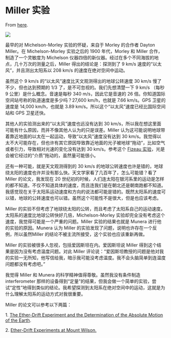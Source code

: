 # Miller 实验

From [here](https://yinwang1.substack.com/p/miller).

![](https://substackcdn.com/image/fetch/w_1456,c_limit,f_auto,q_auto:good,fl_progressive:steep/https%3A%2F%2Fbucketeer-e05bbc84-baa3-437e-9518-adb32be77984.s3.amazonaws.com%2Fpublic%2Fimages%2F1c48edf7-1545-4e45-a880-886ce8cd1a8a_586x691.jpeg)

最早的对 Michelson-Morley 实验的怀疑，来自于 Morley 的合作者 Dayton Miller。在 Michelson-Morley 实验之后的 1900 年代，Morley 和 Miller 合作，制造了一个灵敏度为 Michelson 仪器四倍的新仪器。经过在多个不同海拔的地点，几十万次的测量之后，Miller 得出的结论是：探测到了 9 km/s 速度的“以太风”，并且测出太阳系以 208 km/s 的速度在绝对空间中运动。

虽然这个 9 km/s 的“以太风”速度比天文观测得出的地球公转速度 30 km/s 慢了不少，但也达到预期的 1/3 了，是不可忽视的。我们先想清楚一下 9 km/s （每秒 9 公里）是什么概念。音速是每秒 340 m/s，因此它是音速的 26 倍。你知道国际空间站号称的轨道速度是多少吗？27,600 km/h，也就是 7.66 km/s。GPS 卫星的速度是 14,000 km/h，也就是 3.89 km/s。所以这个“以太风”速度已经比国际空间站和 GPS 卫星还快。

<span>其他人的实验测出来的“以太风”速度也远没有达到 30 km/s，所以我在想这里面可能有什么原因，而并不像其他人认为的只是误差。Miller 认为这可能说明地球带着靠近地面的以太在一起运动，导致“以太风”速度没有达到 30 km/s。我觉得以太不大可能存在，但也许有其它原因导致靠近地面的光子被地球“拖动”，比如空气或者引力，导致相对光速的变化没有达到 30 km/s。参考这个</span> [Fizeau 实验](https://en.wikipedia.org/wiki/Fizeau_experiment)<span>，光是会被它经过的“介质”拖动的，虽然量可能很小。</span>

还有一种可能，就是天文观测得到的 30 km/s 的地球公转速度也许是错的，地球绕太阳的速度也许并没有那么快。天文学家看了几百年了，怎么可能错？看了 Miller 的论文，我发现在 20 世纪初的时候，人们连太阳在银河系里的运动是怎样的都不知道。不仅不知道具体的速度，而且连我们是在朝北还是朝南跑都不知道。我感觉现在关于太阳系运动速度和方向的说法都可能是错的。既然太阳系的速度可以错，地球的公转速度也可以错。虽然这个可能性不是很大，但是也应该考虑。

Miller 的实验不但考虑了地球绕太阳的公转，而且考虑了太阳系自己的运动速度。太阳系的速度比地球公转快好几倍，Michelson-Morley 实验却完全没有考虑这个速度，我觉得可能是一个严重的问题。Miller 实验的结果也就是 Munera 进行他的实验的原因。Munera 认为 Miller 的实验发现了问题，说明也许存在一个反例，所以虽然Miller 的结论不被主流所接受，这个实验也应该重新再做。

Miller 的实验被很多人忽视，包括爱因斯坦在内。爱因斯坦说 Miller 得到这个结果是因为没有考虑温度问题。对此 Miller 评论说：“爱因斯坦教授的问题是他对我的实验一无所知，他写信给我，暗示我可能没考虑温度。我不会头脑简单到连温度问题都没有考虑吧。”

我觉得 Miller 和 Munera 的科学精神值得尊敬。虽然我没有条件制造 interferometer 那样的设备得到“定量”的结果，但我会做一个简单的实验，尝试“定性”地得到类似的结论。我希望探测到太阳系在绝对空间中的运动，这就是为什么理解太阳系的运动方式对我很重要。

Miller 的论文可以参考以下两篇：

<span>1\.</span> [The Ether-Drift Experiment and the Determination of the Absolute Motion of the Earth](https://www.nature.com/articles/133162a0.pdf)<span>.</span>

<span>2\.</span> [Ether-Drift Experiments at Mount Wilson.](https://www.semanticscholar.org/paper/Ether-Drift-Experiments-at-Mount-Wilson-Miller/b17a22ae32431b7f9f2af15387c8428a67cae4de)<span></span>
